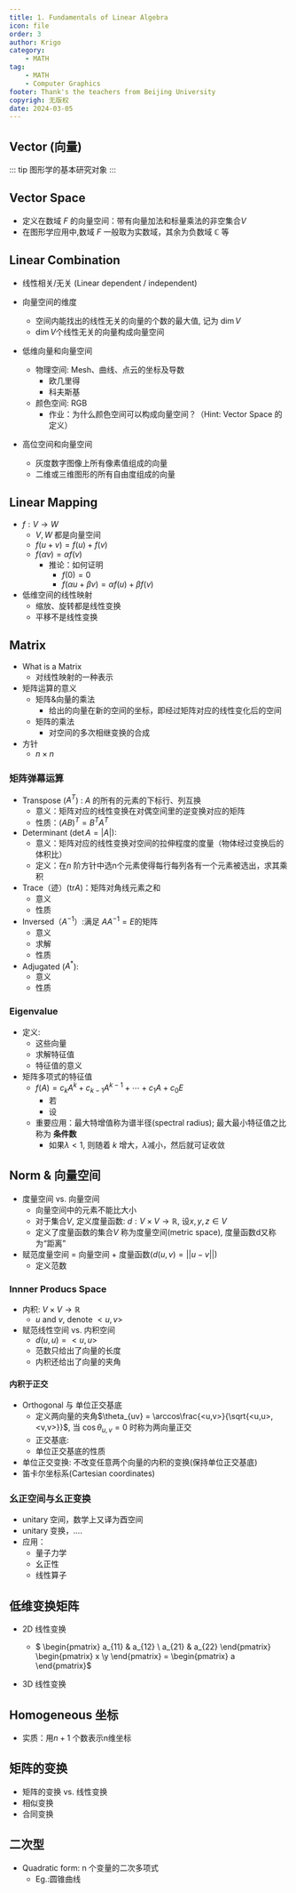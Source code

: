 ```yaml
---
title: 1. Fundamentals of Linear Algebra
icon: file
order: 3
author: Krigo
category:
    - MATH
tag: 
    - MATH
    - Computer Graphics
footer: Thank's the teachers from Beijing University
copyrigh: 无版权
date: 2024-03-05
---
```


## Vector (向量)

::: tip 图形学的基本研究对象
:::

## Vector Space

- 定义在数域 $F$ 的向量空间：带有向量加法和标量乘法的非空集合$V$
- 在图形学应用中,数域 $F$ 一般取为实数域，其余为负数域 $\mathbb{C}$ 等

## Linear Combination

- 线性相关/无关 (Linear dependent / independent)


- 向量空间的维度
  - 空间内能找出的线性无关的向量的个数的最大值, 记为 $\dim V$
  - $\dim V$个线性无关的向量构成向量空间

- 低维向量和向量空间
  - 物理空间: Mesh、曲线、点云的坐标及导数
    - 欧几里得
    - 科夫斯基
  - 颜色空间: RGB
    - 作业：为什么颜色空间可以构成向量空间？（Hint: Vector Space 的定义）
- 高位空间和向量空间
  - 灰度数字图像上所有像素值组成的向量
  - 二维或三维图形的所有自由度组成的向量

## Linear Mapping

- $f: V \rightarrow W$
  - $V, W$ 都是向量空间
  - $f(u+v) = f(u)+f(v)$
  - $f(\alpha v)=\alpha f(v)$
    - 推论：如何证明
      - $f(0) = 0$
      - $f(\alpha u + \beta v)=\alpha f(u) + \beta f(v)$
- 低维空间的线性映射
  - 缩放、旋转都是线性变换
  - 平移不是线性变换

## Matrix

- What is a Matrix
  - 对线性映射的一种表示
- 矩阵运算的意义
  - 矩阵&向量的乘法
    - 给出的向量在新的空间的坐标，即经过矩阵对应的线性变化后的空间
  - 矩阵的乘法
    - 对空间的多次相继变换的合成
- 方针
  - $n \times n$

### 矩阵弹幕运算

- Transpose ($A^{T}$) : $A$ 的所有的元素的下标行、列互换
  - 意义：矩阵对应的线性变换在对偶空间里的逆变换对应的矩阵
  - 性质：$(AB)^{T} = B^{T}A^{T}$
- Determinant ($\det A = |A|$):
  - 意义：矩阵对应的线性变换对空间的拉伸程度的度量（物体经过变换后的体积比）
  - 定义：在$n$ 阶方针中选n个元素使得每行每列各有一个元素被选出，求其乘积
- Trace（迹）($\text{tr} A$)：矩阵对角线元素之和
  - 意义
  - 性质
- Inversed（$A^{-1}$）:满足 $AA^{-1} = E$的矩阵
  - 意义
  - 求解
  - 性质
- Adjugated ($A^{*}$): 
  - 意义
  - 性质

### Eigenvalue

- 定义:
  - 这些向量
  - 求解特征值
  - 特征值的意义
- 矩阵多项式的特征值
  - $f(A) = c_k A^k + c_{k-1}A^{k-1}+ \cdots + c_1 A+ c_0 E$
    - 若
    - 设
  - 重要应用：最大特增值称为谱半径(spectral radius); 最大最小特征值之比称为 **条件数**
    - 如果$\lambda < 1$, 则随着 $k$ 增大，$\lambda$减小，然后就可证收敛

## Norm & 向量空间
- 度量空间 vs. 向量空间
  - 向量空间中的元素不能比大小
  - 对于集合$V$, 定义度量函数: $d: V \times V \rightarrow \mathbb{R}$, 设$x,y,z\in V$
  - 定义了度量函数的集合$V$ 称为度量空间(metric space), 度量函数d又称为“距离”
- 赋范度量空间 = 向量空间 + 度量函数$(d(u,v) = ||u-v||)$
  - 定义范数

### Innner Producs Space
- 内积: $V \times V \rightarrow \mathbb{R}$
  - $u$ and $v$, denote $<u,v>$
- 赋范线性空间 vs. 内积空间
  - $d(u,u) = <u,u>$
  - 范数只给出了向量的长度
  - 内积还给出了向量的夹角

#### 内积于正交
- Orthogonal 与 单位正交基底
  - 定义两向量的夹角$\theta_{uv} = \arccos\frac{<u,v>}{\sqrt{<u,u>,<v,v>}}$, 当 $\cos{\theta_{u,v}} = 0$ 时称为两向量正交
  - 正交基底:
  - 单位正交基底的性质
- 单位正交变换: 不改变任意两个向量的内积的变换(保持单位正交基底)
- 笛卡尔坐标系(Cartesian coordinates)

### 幺正空间与幺正变换
- unitary 空间，数学上又译为酉空间
- unitary 变换，....
- 应用：
  - 量子力学
  - 幺正性
  - 线性算子

## 低维变换矩阵

- 2D 线性变换
  - $
  \begin{pmatrix}
    a_{11} & a_{12} \\ a_{21} & a_{22}
  \end{pmatrix} 
  \begin{pmatrix}
  x \\y
  \end{pmatrix} = 
  \begin{pmatrix}
  a
  \end{pmatrix}$

- 3D 线性变换

## Homogeneous 坐标
- 实质：用$n+1$ 个数表示n维坐标

## 矩阵的变换

- 矩阵的变换 vs. 线性变换
- 相似变换
- 合同变换

## 二次型
- Quadratic form: n 个变量的二次多项式
  - Eg.:圆锥曲线